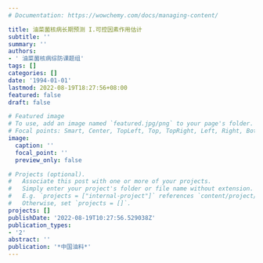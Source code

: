```yaml
---
# Documentation: https://wowchemy.com/docs/managing-content/

title: 油菜菌核病长期预测 I.可控因素作用估计
subtitle: ''
summary: ''
authors:
- ' 油菜菌核病综防课题组'
tags: []
categories: []
date: '1994-01-01'
lastmod: 2022-08-19T18:27:56+08:00
featured: false
draft: false

# Featured image
# To use, add an image named `featured.jpg/png` to your page's folder.
# Focal points: Smart, Center, TopLeft, Top, TopRight, Left, Right, BottomLeft, Bottom, BottomRight.
image:
  caption: ''
  focal_point: ''
  preview_only: false

# Projects (optional).
#   Associate this post with one or more of your projects.
#   Simply enter your project's folder or file name without extension.
#   E.g. `projects = ["internal-project"]` references `content/project/deep-learning/index.md`.
#   Otherwise, set `projects = []`.
projects: []
publishDate: '2022-08-19T10:27:56.529038Z'
publication_types:
- '2'
abstract: ''
publication: '*中国油料*'
---
```

